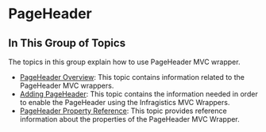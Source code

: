 ﻿<!--
|metadata|
{
    "fileName": "pageheader",
    "controlName": "PageHeader",
    "tags": []
}
|metadata|
-->

# PageHeader

## In This Group of Topics
The topics in this group explain how to use PageHeader MVC wrapper.


- [PageHeader Overview](PageHeader-Overview.html): This topic contains information related to the PageHeader MVC wrappers.
- [Adding PageHeader](Adding-PageHeader.html): This topic contains the information needed in order to enable the PageHeader using the Infragistics MVC Wrappers.
- [PageHeader Property Reference](PageHeader-Property-Reference.html): This topic provides reference information about the properties of the PageHeader MVC Wrapper.





 

 


